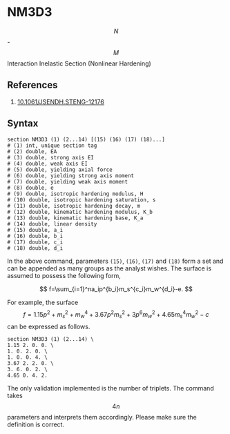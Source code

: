 # NM3D3

$$N$$-$$M$$ Interaction Inelastic Section (Nonlinear Hardening)

## References

1. [10.1061/JSENDH.STENG-12176](http://dx.doi.org/10.1061/JSENDH.STENG-12176)

## Syntax

```text
section NM3D3 (1) (2...14) [(15) (16) (17) (18)...]
# (1) int, unique section tag
# (2) double, EA
# (3) double, strong axis EI
# (4) double, weak axis EI
# (5) double, yielding axial force
# (6) double, yielding strong axis moment
# (7) double, yielding weak axis moment
# (8) double, e
# (9) double, isotropic hardening modulus, H
# (10) double, isotropic hardening saturation, s
# (11) double, isotropic hardening decay, m
# (12) double, kinematic hardening modulus, K_b
# (13) double, kinematic hardening base, K_a
# (14) double, linear density
# (15) double, a_i
# (16) double, b_i
# (17) double, c_i
# (18) double, d_i
```

In the above command, parameters `(15)`, `(16)`, `(17)` and `(18)` form a set and can be appended as many groups as the
analyst wishes.
The surface is assumed to possess the following form,

$$
f=\sum_{i=1}^na_ip^{b_i}m_s^{c_i}m_w^{d_i}-e.
$$

For example, the surface $$f=1.15p^2+m_s^2+m_w^4+3.67p^2m_s^2+3p^6m_w^2+4.65m_s^4m_w^2-c$$ can be expressed as follows.

```
section NM3D3 (1) (2...14) \
1.15 2. 0. 0. \
1. 0. 2. 0. \
1. 0. 0. 4. \
3.67 2. 2. 0. \
3. 6. 0. 2. \
4.65 0. 4. 2.
```

The only validation implemented is the number of triplets.
The command takes $$4n$$ parameters and interprets them accordingly.
Please make sure the definition is correct.
